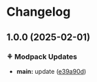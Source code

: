 # Changelog

## 1.0.0 (2025-02-01)


### ⚘ Modpack Updates

* **main:** update ([e39a90d](https://github.com/luciobortoletto/Modpack/commit/e39a90d3f1be2ddec2e7e358780aa393c70cd5ff))
